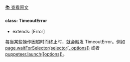 [📚 查看原文](//github.com/GoogleChrome/puppeteer/blob/master/docs/api.md#class-timeouterror)

#### class: TimeoutError

* extends: [Error]

每当某些操作因超时而终止时，就会触发 TimeoutError。例如 [page.waitForSelector(selector[, options])](#pagewaitforselectorselector-options) 或者 [puppeteer.launch([options])](#puppeteerlaunchoptions)。